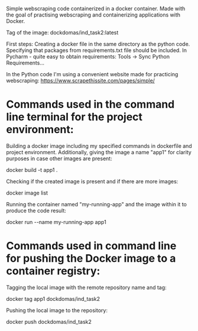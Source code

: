 Simple webscraping code containerized in a docker container. Made with the goal of practising webscraping and containerizing applications with Docker.

Tag of the image:
dockdomas/ind_task2:latest

First steps:
Creating a docker file in the same directory as the python code.
Specifying that packages from requirements.txt file should be included.
In Pycharm - quite easy to obtain requirements: Tools -> Sync Python Requirements...

In the Python code I'm using a convenient website made for practicing webscraping: https://www.scrapethissite.com/pages/simple/

# Commands used in the command line terminal for the project environment:

Building a docker image including my specified commands in dockerfile and project environment. Additionally, giving the image a name "app1" for clarity purposes in case other images are present: <br/>

docker build -t app1 . 

Checking if the created image is present and if there are more images: <br/>

docker image list

Running the container named "my-running-app" and the image within it to produce the code result: <br/>

docker run --name my-running-app app1

# Commands used in command line for pushing the Docker image to a container registry:

Tagging the local image with the remote repository name and tag: <br/>

docker tag app1 dockdomas/ind_task2

Pushing the local image to the repository: <br/>

docker push dockdomas/ind_task2

